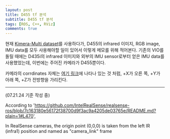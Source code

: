 ```yaml
---
layout: post
title: D455 tf 분석
subtitle: D455 tf 분석
tags: [ROS, C++, RViz]
comments: true
---
```


현재 [Kimera-Multi dataset](https://github.com/MIT-SPARK/Kimera-Multi-Data)를 사용하다가, D455의 infrared 이미지, RGB image, IMU data를 모두 사용해야할 일이 있어서 이렇게 메모를 위해 적어본다.
기존의 VIO를 돌릴 때에는 D435i의 infrared 이미지와 외부의 IMU sensor로부터 얻은 IMU data를 사용했었는데, 이번에는 주어진 카메라가 D455뿐이다.

카메라의 corrdinates 자체는 [여기 링크](https://github.com/IntelRealSense/librealsense/blob/master/doc/d435i.md)에 나타나 있는 것 처럼, +X가 오른 쪽, +Y가 아래 쪽, +Z가 전방향을 가리킨다.

---

(07.21.24 기준 작성 중)

According to 'https://github.com/IntelRealSense/realsense-ros/blob/7c163180e56172f38700d9f3ac9a4205de03765e/README.md?plain=1#L470',

In RealSense cameras, the origin point (0,0,0) is taken from the left IR (infra1) position and named as "camera_link" frame